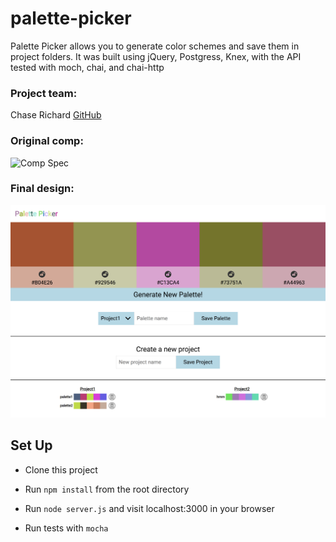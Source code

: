 # palette-picker

Palette Picker allows you to generate color schemes and save them in project folders. It was built using jQuery, Postgress, Knex, with the API tested with moch, chai, and chai-http

### Project team:

Chase Richard [GitHub](https://github.com/hmmChase)

### Original comp:

![Comp Spec](http://frontend.turing.io/assets/images/palette-picker-wireframe.png)

### Final design:

![Project Screenshot](./public/images/design.png)

## Set Up

- Clone this project

- Run `npm install` from the root directory

- Run `node server.js` and visit localhost:3000 in your browser

- Run tests with `mocha`
